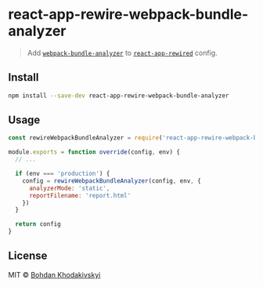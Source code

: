 # react-app-rewire-webpack-bundle-analyzer

> Add [`webpack-bundle-analyzer`](https://github.com/webpack-contrib/webpack-bundle-analyzer) to [`react-app-rewired`](https://github.com/timarney/react-app-rewired) config.

## Install

```sh
npm install --save-dev react-app-rewire-webpack-bundle-analyzer
```

## Usage

```js
const rewireWebpackBundleAnalyzer = require('react-app-rewire-webpack-bundle-analyzer')

module.exports = function override(config, env) {
  // ...

  if (env === 'production') {
    config = rewireWebpackBundleAnalyzer(config, env, {
      analyzerMode: 'static',
      reportFilename: 'report.html'
    })
  }

  return config
}
```

## License

MIT © [Bohdan Khodakivskyi](https://bohdan-khodakivskyi.com)
